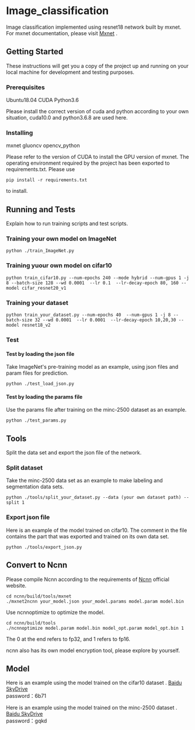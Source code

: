 # Image_classification
Image classification implemented using resnet18 network built by mxnet.
For mxnet documentation, please visit [Mxnet](https://cv.gluon.ai/contents.html) .
## Getting Started
These instructions will get you a copy of the project up and running on your local machine for development and testing purposes. 
### Prerequisites
Ubuntu18.04
CUDA
Python3.6

Please install the correct version of cuda and python according to your own situation, cuda10.0 and python3.6.8 are used here.
### Installing
mxnet
gluoncv
opencv_python

Please refer to the version of CUDA to install the GPU version of mxnet. The operating environment required by the project has been exported to requirements.txt. Please use 
```
pip install -r requirements.txt
```
 to install.
## Running and Tests
 Explain how to run training scripts and test scripts.
 ### Training your own model on ImageNet
```
python ./train_ImageNet.py
```
### Training yuour own model on cifar10
```
python train_cifar10.py --num-epochs 240 --mode hybrid --num-gpus 1 -j 8 --batch-size 128 --wd 0.0001  --lr 0.1  --lr-decay-epoch 80, 160 --model cifar_resnet20_v1
```
### Training your dataset
```
python train_your_dataset.py --num-epochs 40  --num-gpus 1 -j 8 --batch-size 32 --wd 0.0001  --lr 0.0001  --lr-decay-epoch 10,20,30 --model resnet18_v2
```
### Test
#### Test by loading the json file 
Take ImageNet's pre-training model as an example, using json files and param files for prediction.
```
python ./test_load_json.py
```
#### Test by loading the params file
Use the params file after training on the minc-2500 dataset as an example.
```
python ./test_params.py
```
## Tools
Split the data set and export the json file of the network.
### Split dataset
Take the minc-2500 data set as an example to make labeling and segmentation data sets.
```
python ./tools/split_your_dataset.py --data (your own dataset path) --split 1
```
### Export json file
Here is an example of the model trained on cifar10. The comment in the file contains the part that was exported and trained on its own data set.
```
python ./tools/export_json.py
```
## Convert to Ncnn
Please compile Ncnn according to the requirements of [Ncnn](https://github.com/Tencent/ncnn)  official website.
```
cd ncnn/build/tools/mxnet
./mxnet2ncnn your_model.json your_model.params model.param model.bin
```
Use ncnnoptimize to optimize the model.
```
cd ncnn/build/tools
./ncnnoptimize model.param model.bin model_opt.param model_opt.bin 1
```
The 0 at the end refers to fp32, and 1 refers to fp16.

ncnn also has its own model encryption tool, please explore by yourself.

## Model
Here is an example using the model trained on the cifar10 dataset .
[Baidu SkyDrive](链接：https://pan.baidu.com/s/1jdzuNZZDJQIf-ZkBDxFAgg )    
password：6b71 

Here is an example using the model trained on the minc-2500 dataset .
[Baidu SkyDrive](链接：https://pan.baidu.com/s/17x-PRmG5dN4jidj_UZ-5Cg )    
password：gqkd 







